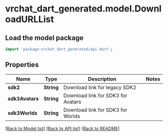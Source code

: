 # vrchat_dart_generated.model.DownloadURLList

## Load the model package
```dart
import 'package:vrchat_dart_generated/api.dart';
```

## Properties
Name | Type | Description | Notes
------------ | ------------- | ------------- | -------------
**sdk2** | **String** | Download link for legacy SDK2 | 
**sdk3Avatars** | **String** | Download link for SDK3 for Avatars | 
**sdk3Worlds** | **String** | Download link for SDK3 for Worlds | 

[[Back to Model list]](../README.md#documentation-for-models) [[Back to API list]](../README.md#documentation-for-api-endpoints) [[Back to README]](../README.md)


